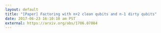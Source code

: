 ```yaml
---
layout: default
title: "[Paper] Factoring with n+2 clean qubits and n-1 dirty qubits"
date: 2017-06-23 16:10:10 am PST
external: https://arxiv.org/abs/1706.07884
---
```

